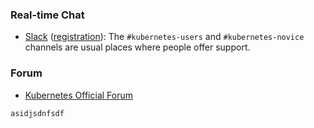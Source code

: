 
### Real-time Chat

* [Slack](https://kubernetes.slack.com) ([registration](https://slack.k8s.io)):
The `#kubernetes-users` and `#kubernetes-novice` channels are usual places where
people offer support.

### Forum

* [Kubernetes Official Forum](https://discuss.kubernetes.io)

```
asidjsdnfsdf
```
